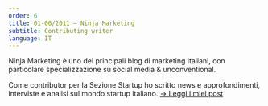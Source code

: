 ```yaml
---
order: 6
title: 01-06/2011 — Ninja Marketing
subtitle: Contributing writer
language: IT
---
```


Ninja Marketing &egrave; uno dei principali blog di marketing italiani, con particolare specializzazione su social media &amp; unconventional.</p><p>Come contributor per la Sezione Startup ho scritto news e approfondimenti, interviste e analisi sul mondo startup italiano. <a href="http://www.ninjamarketing.it/author/alessandro-ditecco/">&rarr; Leggi i miei post</a>
